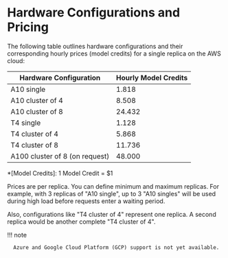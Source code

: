 # Hardware Configurations and Pricing

The following table outlines hardware configurations and their corresponding hourly prices (model credits) for a single replica on the AWS cloud:

| Hardware Configuration         | Hourly Model Credits |
| ------------------------------ | ----------- |
| A10 single                     | 1.818      |
| A10 cluster of 4               | 8.508      |
| A10 cluster of 8               | 24.432     |
| T4 single                      | 1.128      |
| T4 cluster of 4                | 5.868      |
| T4 cluster of 8                | 11.736     |
| A100 cluster of 8 (on request) | 48.000     |
                   
*[Model Credits]: 1 Model Credit = $1

Prices are per replica. You can define minimum and maximum replicas. For example, with 3 replicas of "A10 single", up to 3 "A10 singles" will be used during high load before requests enter a waiting period.

Also, configurations like "T4 cluster of 4" represent one replica. A second replica would be another complete "T4 cluster of 4".

!!! note

      Azure and Google Cloud Platform (GCP) support is not yet available.


